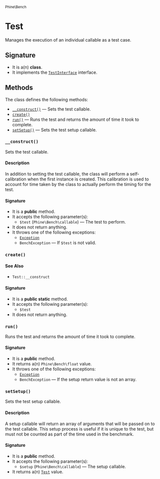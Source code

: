 <small>Phine\Bench</small>

Test
====

Manages the execution of an individual callable as a test case.

Signature
---------

- It is a(n) **class**.
- It implements the [`TestInterface`](../../Phine/Bench/TestInterface.md) interface.

Methods
-------

The class defines the following methods:

- [`__construct()`](#__construct) &mdash; Sets the test callable.
- [`create()`](#create)
- [`run()`](#run) &mdash; Runs the test and returns the amount of time it took to complete.
- [`setSetup()`](#setSetup) &mdash; Sets the test setup callable.

### `__construct()` <a name="__construct"></a>

Sets the test callable.

#### Description

In addition to setting the test callable, the class will perform a
self-calibration when the first instance is created. This calibration
is used to account for time taken by the class to actually perform the
timing for the test.

#### Signature

- It is a **public** method.
- It accepts the following parameter(s):
    - `$test` (`Phine\Bench\callable`) &mdash; The test to perform.
- It does not return anything.
- It throws one of the following exceptions:
    - [`Exception`](http://php.net/class.Exception)
    - `BenchException` &mdash; If `$test` is not valid.

### `create()` <a name="create"></a>

#### See Also

- `Test::__construct`

#### Signature

- It is a **public static** method.
- It accepts the following parameter(s):
    - `$test`
- It does not return anything.

### `run()` <a name="run"></a>

Runs the test and returns the amount of time it took to complete.

#### Signature

- It is a **public** method.
- It returns a(n) `Phine\Bench\float` value.
- It throws one of the following exceptions:
    - [`Exception`](http://php.net/class.Exception)
    - `BenchException` &mdash; If the setup return value is not an array.

### `setSetup()` <a name="setSetup"></a>

Sets the test setup callable.

#### Description

A setup callable will return an array of arguments that will be passed
on to the test callable. This setup process is useful if it is unique
to the test, but must not be counted as part of the time used in the
benchmark.

#### Signature

- It is a **public** method.
- It accepts the following parameter(s):
    - `$setup` (`Phine\Bench\callable`) &mdash; The setup callable.
- It returns a(n) [`Test`](../../Phine/Bench/Test.md) value.


